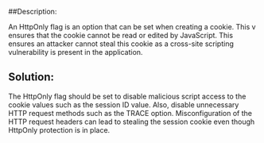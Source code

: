 ##Description:

An HttpOnly flag is an option that can be set when creating a cookie. This v ensures that the cookie cannot be read or edited by JavaScript. This ensures an attacker cannot steal this cookie as a cross-site scripting vulnerability is present in the application.

## Solution:

The HttpOnly flag should be set to disable malicious script access to the cookie values such as the session ID value. Also, disable unnecessary HTTP request methods such as the TRACE option. Misconfiguration of the HTTP request headers can lead to stealing the session cookie even though HttpOnly protection is in place.
